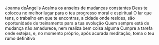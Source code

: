 Joanna deÂngelis
Acalma os anseios de mudanças constantes
Deus te colocou no melhor lugar para o teu progresso moral e espiritual
O lar que tens, o trabalho em que te encontras, a cidade onde resides, são oportunidade de treinamento para a tua evolução
Quem sempre está de mudança não amadurece, nem realiza bem coisa alguma
Cumpre a tarefa onde estejas, e, no momento próprio, após acurada meditação, toma o teu rumo definitivo
